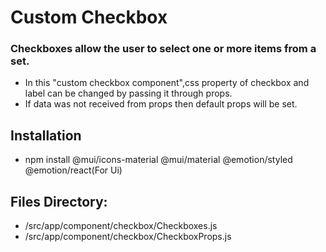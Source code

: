 # Custom Checkbox

### Checkboxes allow the user to select one or more items from a set.
- In this "custom checkbox component",css property of checkbox and label can be changed by passing it through props.
- If data was not received from props then default props will be set.

## Installation
- npm install @mui/icons-material @mui/material @emotion/styled @emotion/react(For Ui)

## Files Directory:
- /src/app/component/checkbox/Checkboxes.js
- /src/app/component/checkbox/CheckboxProps.js
